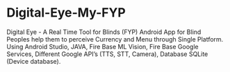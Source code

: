 # Digital-Eye-My-FYP
Digital Eye - A Real Time Tool for Blinds (FYP) Android App for Blind Peoples help them to perceive Currency and Menu through Single Platform. Using Android Studio, JAVA, Fire Base ML Vision, Fire Base Google Services, Different Google API’s (TTS, STT, Camera), Database SQLite (Device database).
